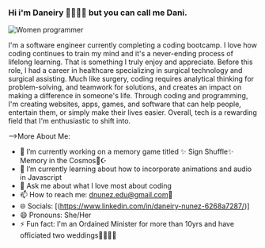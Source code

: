 ### Hi i'm Daneiry 👋👩🏼‍💻 but you can call me Dani.

![Women programmer](https://github.com/dn412/dn412/assets/140428179/31ef26d9-7ca5-47b3-a938-168b5e7808b7)


I'm a software engineer currently completing a coding bootcamp.  I love how coding continues to train my mind and it's a never-ending process of lifelong learning. That is something I truly enjoy and appreciate. Before this role, I had a career in healthcare specializing in surgical technology and surgical assisting. Much like surgery, coding requires analytical thinking for problem-solving, and teamwork for solutions, and creates an impact on making a difference in someone's life. Through coding and programming, I'm creating websites, apps, games, and software that can help people, entertain them, or simply make their lives easier. Overall, tech is a rewarding field that I'm enthusiastic to shift into.

-->More About Me:
- 🔭 I’m currently working on a memory game titled ✨ Sign Shuffle✨ Memory in the Cosmos🔮☪
- 🌱 I’m currently learning about how to incorporate animations and audio in Javascript
- 💬 Ask me about what I love most about coding
- 📫 How to reach me: dnunez.edu@gmail.com📧
- 🌐 Socials: [(https://www.linkedin.com/in/daneiry-nunez-6268a7287/)]
- 😄 Pronouns: She/Her
- ⚡ Fun fact: I'm an Ordained Minister for more than 10yrs and have officiated two weddings🤵🏼‍♀️💒

